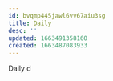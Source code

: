```yaml
---
id: bvqmp445jawl6vv67aiu3sg
title: Daily
desc: ''
updated: 1663491358160
created: 1663487083933
---
```


Daily
d